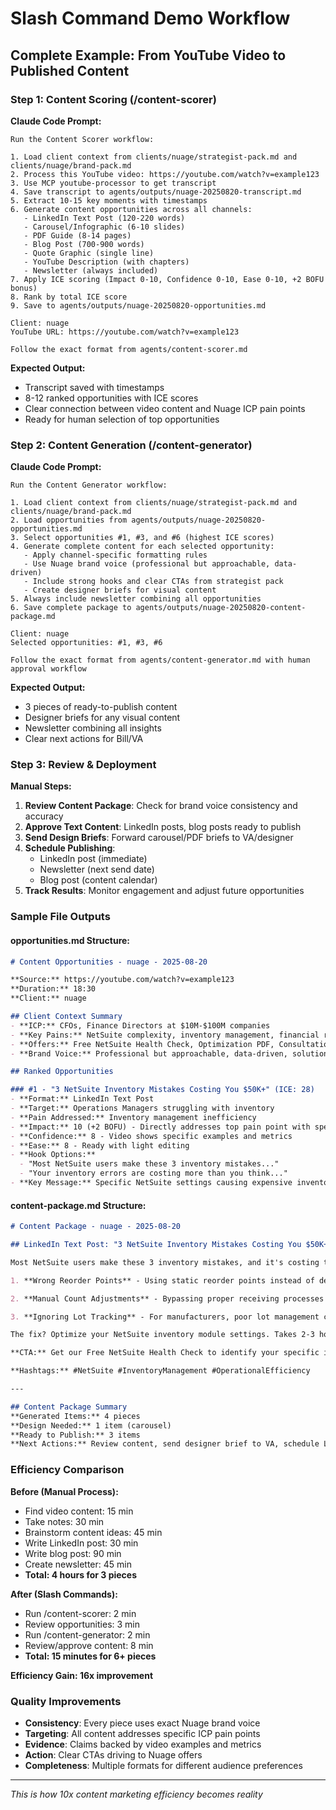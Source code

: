 # Slash Command Demo Workflow

## Complete Example: From YouTube Video to Published Content

### Step 1: Content Scoring (/content-scorer)

**Claude Code Prompt:**
```
Run the Content Scorer workflow:

1. Load client context from clients/nuage/strategist-pack.md and clients/nuage/brand-pack.md
2. Process this YouTube video: https://youtube.com/watch?v=example123
3. Use MCP youtube-processor to get transcript
4. Save transcript to agents/outputs/nuage-20250820-transcript.md
5. Extract 10-15 key moments with timestamps
6. Generate content opportunities across all channels:
   - LinkedIn Text Post (120-220 words)
   - Carousel/Infographic (6-10 slides) 
   - PDF Guide (8-14 pages)
   - Blog Post (700-900 words)
   - Quote Graphic (single line)
   - YouTube Description (with chapters)
   - Newsletter (always included)
7. Apply ICE scoring (Impact 0-10, Confidence 0-10, Ease 0-10, +2 BOFU bonus)
8. Rank by total ICE score
9. Save to agents/outputs/nuage-20250820-opportunities.md

Client: nuage
YouTube URL: https://youtube.com/watch?v=example123

Follow the exact format from agents/content-scorer.md
```

**Expected Output:**
- Transcript saved with timestamps
- 8-12 ranked opportunities with ICE scores
- Clear connection between video content and Nuage ICP pain points
- Ready for human selection of top opportunities

### Step 2: Content Generation (/content-generator)

**Claude Code Prompt:**
```
Run the Content Generator workflow:

1. Load client context from clients/nuage/strategist-pack.md and clients/nuage/brand-pack.md  
2. Load opportunities from agents/outputs/nuage-20250820-opportunities.md
3. Select opportunities #1, #3, and #6 (highest ICE scores)
4. Generate complete content for each selected opportunity:
   - Apply channel-specific formatting rules
   - Use Nuage brand voice (professional but approachable, data-driven)
   - Include strong hooks and clear CTAs from strategist pack
   - Create designer briefs for visual content
5. Always include newsletter combining all opportunities
6. Save complete package to agents/outputs/nuage-20250820-content-package.md

Client: nuage
Selected opportunities: #1, #3, #6

Follow the exact format from agents/content-generator.md with human approval workflow
```

**Expected Output:**
- 3 pieces of ready-to-publish content
- Designer briefs for any visual content
- Newsletter combining all insights
- Clear next actions for Bill/VA

### Step 3: Review & Deployment

**Manual Steps:**
1. **Review Content Package**: Check for brand voice consistency and accuracy
2. **Approve Text Content**: LinkedIn posts, blog posts ready to publish
3. **Send Design Briefs**: Forward carousel/PDF briefs to VA/designer
4. **Schedule Publishing**: 
   - LinkedIn post (immediate)
   - Newsletter (next send date)
   - Blog post (content calendar)
5. **Track Results**: Monitor engagement and adjust future opportunities

### Sample File Outputs

#### opportunities.md Structure:
```markdown
# Content Opportunities - nuage - 2025-08-20

**Source:** https://youtube.com/watch?v=example123
**Duration:** 18:30
**Client:** nuage

## Client Context Summary
- **ICP:** CFOs, Finance Directors at $10M-$100M companies
- **Key Pains:** NetSuite complexity, inventory management, financial reporting
- **Offers:** Free NetSuite Health Check, Optimization PDF, Consultation call
- **Brand Voice:** Professional but approachable, data-driven, solution-oriented

## Ranked Opportunities

### #1 - "3 NetSuite Inventory Mistakes Costing You $50K+" (ICE: 28)
- **Format:** LinkedIn Text Post
- **Target:** Operations Managers struggling with inventory
- **Pain Addressed:** Inventory management inefficiency
- **Impact:** 10 (+2 BOFU) - Directly addresses top pain point with specific outcome
- **Confidence:** 8 - Video shows specific examples and metrics
- **Ease:** 8 - Ready with light editing
- **Hook Options:**
  - "Most NetSuite users make these 3 inventory mistakes..."
  - "Your inventory errors are costing more than you think..."
- **Key Message:** Specific NetSuite settings causing expensive inventory issues
```

#### content-package.md Structure:
```markdown
# Content Package - nuage - 2025-08-20

## LinkedIn Text Post: "3 NetSuite Inventory Mistakes Costing You $50K+"

Most NetSuite users make these 3 inventory mistakes, and it's costing them $50K+ annually:

1. **Wrong Reorder Points** - Using static reorder points instead of demand-based calculations leads to 30% excess inventory

2. **Manual Count Adjustments** - Bypassing proper receiving processes creates phantom inventory that shows up during year-end audits

3. **Ignoring Lot Tracking** - For manufacturers, poor lot management causes compliance issues and recall nightmares

The fix? Optimize your NetSuite inventory module settings. Takes 2-3 hours, saves thousands monthly.

**CTA:** Get our Free NetSuite Health Check to identify your specific inventory optimization opportunities.

**Hashtags:** #NetSuite #InventoryManagement #OperationalEfficiency

---

## Content Package Summary
**Generated Items:** 4 pieces
**Design Needed:** 1 item (carousel)
**Ready to Publish:** 3 items
**Next Actions:** Review content, send designer brief to VA, schedule LinkedIn post
```

### Efficiency Comparison

**Before (Manual Process):**
- Find video content: 15 min
- Take notes: 30 min  
- Brainstorm content ideas: 45 min
- Write LinkedIn post: 30 min
- Write blog post: 90 min
- Create newsletter: 45 min
- **Total: 4 hours for 3 pieces**

**After (Slash Commands):**
- Run /content-scorer: 2 min
- Review opportunities: 3 min
- Run /content-generator: 2 min
- Review/approve content: 8 min
- **Total: 15 minutes for 6+ pieces**

**Efficiency Gain: 16x improvement**

### Quality Improvements

- **Consistency**: Every piece uses exact Nuage brand voice
- **Targeting**: All content addresses specific ICP pain points
- **Evidence**: Claims backed by video examples and metrics
- **Action**: Clear CTAs driving to Nuage offers
- **Completeness**: Multiple formats for different audience preferences

---
*This is how 10x content marketing efficiency becomes reality*